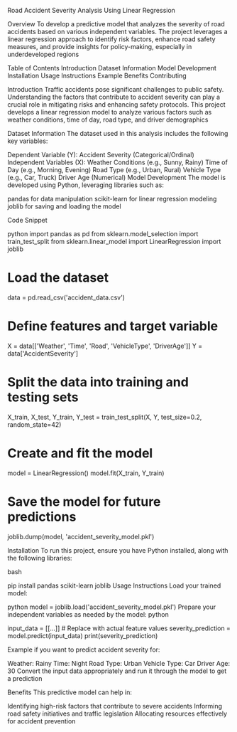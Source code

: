 Road Accident Severity Analysis Using Linear Regression


Overview
To develop a predictive model that analyzes the severity of road accidents based on various independent variables. 
The project leverages a linear regression approach to identify risk factors, enhance road safety measures, and provide insights for policy-making, especially in underdeveloped regions

Table of Contents
Introduction
Dataset Information
Model Development
Installation
Usage Instructions
Example
Benefits
Contributing


Introduction
Traffic accidents pose significant challenges to public safety. Understanding the factors that contribute to accident severity can play a crucial role in mitigating risks and enhancing safety protocols.
This project develops a linear regression model to analyze various factors such as weather conditions, time of day, road type, and driver demographics

Dataset Information
The dataset used in this analysis includes the following key variables:

Dependent Variable (Y): Accident Severity (Categorical/Ordinal)
Independent Variables (X):
Weather Conditions (e.g., Sunny, Rainy)
Time of Day (e.g., Morning, Evening)
Road Type (e.g., Urban, Rural)
Vehicle Type (e.g., Car, Truck)
Driver Age (Numerical)
Model Development
The model is developed using Python, leveraging libraries such as:

pandas for data manipulation
scikit-learn for linear regression modeling
joblib for saving and loading the model

Code Snippet

python
import pandas as pd
from sklearn.model_selection import train_test_split
from sklearn.linear_model import LinearRegression
import joblib

# Load the dataset
data = pd.read_csv('accident_data.csv')

# Define features and target variable
X = data[['Weather', 'Time', 'Road', 'VehicleType', 'DriverAge']]
Y = data['AccidentSeverity']

# Split the data into training and testing sets
X_train, X_test, Y_train, Y_test = train_test_split(X, Y, test_size=0.2, random_state=42)

# Create and fit the model
model = LinearRegression()
model.fit(X_train, Y_train)

# Save the model for future predictions
joblib.dump(model, 'accident_severity_model.pkl')


Installation
To run this project, ensure you have Python installed, along with the following libraries:

bash

pip install pandas scikit-learn joblib
Usage Instructions
Load your trained model:

python
model = joblib.load('accident_severity_model.pkl')
Prepare your independent variables as needed by the model:
python

input_data = [[...]]  # Replace with actual feature values
severity_prediction = model.predict(input_data)
print(severity_prediction)

Example
if you want to predict accident severity for:

Weather: Rainy
Time: Night
Road Type: Urban
Vehicle Type: Car
Driver Age: 30
Convert the input data appropriately and run it through the model to get a prediction

Benefits
This predictive model can help in:

Identifying high-risk factors that contribute to severe accidents
Informing road safety initiatives and traffic legislation
Allocating resources effectively for accident prevention
